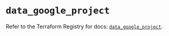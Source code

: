 # `data_google_project`

Refer to the Terraform Registry for docs: [`data_google_project`](https://registry.terraform.io/providers/hashicorp/google-beta/6.11.0/docs/data-sources/google_project).
